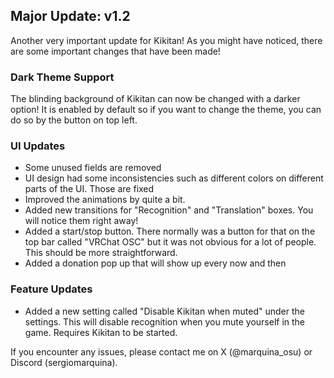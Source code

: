 ## Major Update: v1.2
Another very important update for Kikitan! As you might have noticed, there are some important changes that have been made!

### Dark Theme Support
The blinding background of Kikitan can now be changed with a darker option! It is enabled by default so if you want to change the theme, you can do so by the button on top left.

### UI Updates
- Some unused fields are removed
- UI design had some inconsistencies such as different colors on different parts of the UI. Those are fixed
- Improved the animations by quite a bit.
- Added new transitions for "Recognition" and "Translation" boxes. You will notice them right away!
- Added a start/stop button. There normally was a button for that on the top bar called "VRChat OSC" but it was not obvious for a lot of people. This should be more straightforward.
- Added a donation pop up that will show up every now and then

### Feature Updates
- Added a new setting called "Disable Kikitan when muted" under the settings. This will disable recognition when you mute yourself in the game. Requires Kikitan to be started.

If you encounter any issues, please contact me on X (@marquina_osu) or Discord (sergiomarquina).